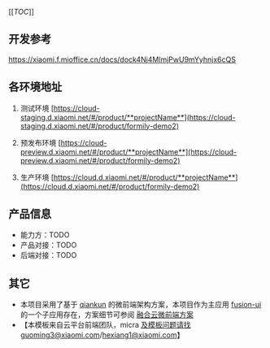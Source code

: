 [[_TOC_]]

## 开发参考

https://xiaomi.f.mioffice.cn/docs/dock4Nj4MlmjPwU9mYyhnjx6cQS

## 各环境地址

1. 测试环境
   [https://cloud-staging.d.xiaomi.net/#/product/**projectName**](https://cloud-staging.d.xiaomi.net/#/product/formily-demo2)

2. 预发布环境
   [https://cloud-preview.d.xiaomi.net/#/product/**projectName**](https://cloud-preview.d.xiaomi.net/#/product/formily-demo2)

3. 生产环境
   [https://cloud.d.xiaomi.net/#/product/**projectName**](https://cloud.d.xiaomi.net/#/product/formily-demo2)

## 产品信息

- 能力方：TODO
- 产品对接：TODO
- 后端对接：TODO

## 其它

- 本项目采用了基于 [qiankun](https://github.com/umijs/qiankun) 的微前端架构方案，本项目作为主应用 [fusion-ui](https://git.n.xiaomi.com/Eco_FE/fusion-ui) 的一个子应用存在，方案细节可参阅 [融合云微前端方案](https://xiaomi.f.mioffice.cn/docs/dock4o2s1p1cVeCNJy5y23vt19f?sidebarOpen=1)
- 【本模板来自云平台前端团队，micra 及模板问题请找guoming3@xiaomi.com/hexiang1@xiaomi.com】
